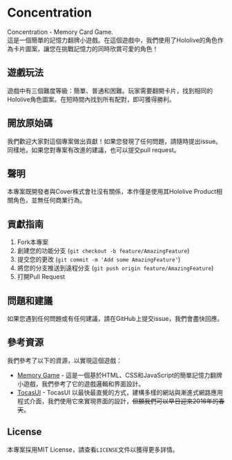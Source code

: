 # Concentration
Concentration - Memory Card Game.  
這是一個簡單的記憶力翻牌小遊戲。在這個遊戲中，我們使用了Hololive的角色作為卡片圖案，讓您在挑戰記憶力的同時欣賞可愛的角色！

## 遊戲玩法

遊戲中有三個難度等級：簡單、普通和困難。玩家需要翻開卡片，找到相同的Hololive角色圖案。在短時間內找到所有配對，即可獲得勝利。

## 開放原始碼

我們歡迎大家對這個專案做出貢獻！如果您發現了任何問題，請隨時提出issue。同樣地，如果您對專案有改進的建議，也可以提交pull request。

## 聲明

本專案既開發者與Cover株式會社沒有關係，本作僅是使用其Hololive Product相關角色，並無任何商業行為。

## 貢獻指南

1. Fork本專案
2. 創建您的功能分支 (`git checkout -b feature/AmazingFeature`)
3. 提交您的更改 (`git commit -m 'Add some AmazingFeature'`)
4. 將您的分支推送到遠程分支 (`git push origin feature/AmazingFeature`)
5. 打開Pull Request

## 問題和建議

如果您遇到任何問題或有任何建議，請在GitHub上提交issue，我們會盡快回應。
  
## 參考資源

我們參考了以下的資源，以實現這個遊戲：

- [Memory Game](https://github.com/askiebaby/memory-game) - 這是一個基於HTML、CSS和JavaScript的簡單記憶力翻牌小遊戲，我們參考了它的遊戲邏輯和界面設計。
- [TocasUI](https://github.com/teacat/tocas) - TocasUI 以最快最直覺的方式，建構多樣的網站與漸進式網路應用程式介面，我們使用它來實現界面的設計，~~但願我們可以早日迎來2016年的春天~~。

## License

本專案採用MIT License，請查看`LICENSE`文件以獲得更多詳情。
